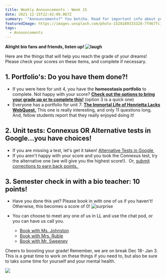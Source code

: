 ```yaml
---
title: Weekly Announcements - Week 15
date: 2021-12-15T22:42:09.067Z
summary: '"Announcements?" You betcha. Read for important info about your grade books!'
featuredImage: https://images.unsplash.com/photo-1528189333328-7f467fc180c6?ixlib=rb-1.2.1&ixid=MnwxMjA3fDB8MHxwaG90by1wYWdlfHx8fGVufDB8fHx8&auto=format&fit=crop&w=465&q=80
tags:
  - Announcements
---
```

**Alright bio fans and friends, listen up! ![laugh](https://www.connexus.com/content/ckeditor_latest/plugins/smiley/images/teeth_smile.png "laugh")**

Here are the things that will help you reach the grade of your dreams! Please check your scores on these items, and complete if necessary. 

## **1. Portfolio's: Do you have them done?!**

* If you were here for unit 4, you have the **homeostasis portfolio** to complete. Not happy with your score? **[Check out the options to bring your grade up or to complete this!](https://mnca-biology-message-board.netlify.app/posts/homeostasis-portfolio-(portfolio-1)/)** (option 3 is a quick one)
* Everyone has a portfolio for unit 7: **[The Immortal Life of Henrietta Lacks WebQuest.](https://mnca-biology-message-board.netlify.app/posts/henrietta-lacks-webquest-(portfolio-2)/)** This one is really interesting, and only 11 questions long. And, fellow students report that they really enjoyed doing it!

## **2. Unit tests: Connexus OR Alternative tests in Google...you have choices!** 

* If you are missing a test, let's get it taken! [Alternative Tests in Google ](https://mnca-biology-message-board.netlify.app/tags/alternative%20tests/)
* If you aren't happy with your score and you took the Connexus test, try the alternative one (we will give you the highest score!).  Or, [submit corrections to earn back points. ](https://mnca-biology-message-board.netlify.app/posts/test-corrections-form/)

## **3. Semester check in with a bio teacher: 10 points!** 

* Have you done this yet? Please book in with one of us if you haven't! Otherwise, this becomes a score of 0! ![surprise](https://www.connexus.com/content/ckeditor_latest/plugins/smiley/images/omg_smile.png "surprise")
* You can choose to meet any one of us in LL and use the chat pod, or you can have us call you. 

  * [Book with Ms. Johnston](https://emily-johnston.youcanbook.me/)
  * [Book with Mrs. Ruble](http://larublemnca.youcanbook.me/)
  * [Book with Mr. Sweeney](https://jasweeney.youcanbook.me/)

Cheers to boosting your grade! Remember, we are on break Dec 18- Jan 3. This is a great time to work on these things if you need to, but also be sure to taks some time for yourself and your mental health. 

![](https://media.giphy.com/media/8gPgW9UGf76jlG1rex/giphy.gif)

<!--EndFragment-->